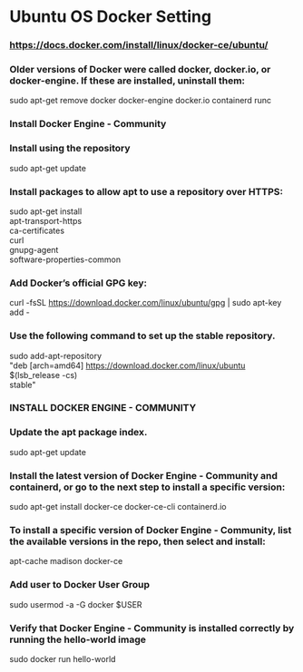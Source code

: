 # Ubuntu OS Docker Setting
### https://docs.docker.com/install/linux/docker-ce/ubuntu/

### Older versions of Docker were called docker, docker.io, or docker-engine. If these are installed, uninstall them:

sudo apt-get remove docker docker-engine docker.io containerd runc

### Install Docker Engine - Community

### Install using the repository

sudo apt-get update

### Install packages to allow apt to use a repository over HTTPS:

sudo apt-get install \
    apt-transport-https \
    ca-certificates \
    curl \
    gnupg-agent \
    software-properties-common

### Add Docker’s official GPG key:

curl -fsSL https://download.docker.com/linux/ubuntu/gpg | sudo apt-key add -

### Use the following command to set up the stable repository.
sudo add-apt-repository \
   "deb [arch=amd64] https://download.docker.com/linux/ubuntu \
   $(lsb_release -cs) \
   stable"

### INSTALL DOCKER ENGINE - COMMUNITY

### Update the apt package index.
sudo apt-get update

### Install the latest version of Docker Engine - Community and containerd, or go to the next step to install a specific version:

sudo apt-get install docker-ce docker-ce-cli containerd.io

### To install a specific version of Docker Engine - Community, list the available versions in the repo, then select and install:

apt-cache madison docker-ce

### Add user to Docker User Group
sudo usermod -a -G docker $USER

### Verify that Docker Engine - Community is installed correctly by running the hello-world image
sudo docker run hello-world



